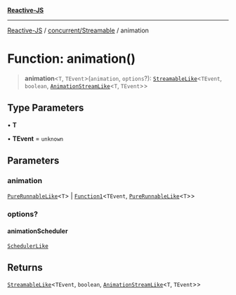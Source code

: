 [**Reactive-JS**](../../../README.md)

***

[Reactive-JS](../../../README.md) / [concurrent/Streamable](../README.md) / animation

# Function: animation()

> **animation**\<`T`, `TEvent`\>(`animation`, `options`?): [`StreamableLike`](../../interfaces/StreamableLike.md)\<`TEvent`, `boolean`, [`AnimationStreamLike`](../../interfaces/AnimationStreamLike.md)\<`T`, `TEvent`\>\>

## Type Parameters

• **T**

• **TEvent** = `unknown`

## Parameters

### animation

[`PureRunnableLike`](../../interfaces/PureRunnableLike.md)\<`T`\> | [`Function1`](../../../functions/type-aliases/Function1.md)\<`TEvent`, [`PureRunnableLike`](../../interfaces/PureRunnableLike.md)\<`T`\>\>

### options?

#### animationScheduler

[`SchedulerLike`](../../interfaces/SchedulerLike.md)

## Returns

[`StreamableLike`](../../interfaces/StreamableLike.md)\<`TEvent`, `boolean`, [`AnimationStreamLike`](../../interfaces/AnimationStreamLike.md)\<`T`, `TEvent`\>\>
